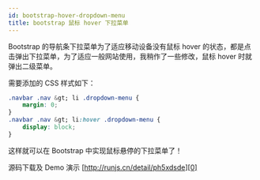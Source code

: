 ```yaml
---
id: bootstrap-hover-dropdown-menu
title: bootstrap 鼠标 hover 下拉菜单
---
```


Bootstrap 的导航条下拉菜单为了适应移动设备没有鼠标 hover 的状态，都是点击弹出下拉菜单，为了适应一般网站使用，我稍作了一些修改，鼠标 hover 时就弹出二级菜单。

需要添加的 CSS 样式如下：

```css
.navbar .nav &gt; li .dropdown-menu {
    margin: 0;
}
.navbar .nav &gt; li:hover .dropdown-menu {
    display: block;
}
```

这样就可以在 Bootstrap 中实现鼠标悬停的下拉菜单了！

源码下载及 Demo 演示 [http://runjs.cn/detail/ph5xdsde][0]

[0]: http://runjs.cn/detail/ph5xdsde
